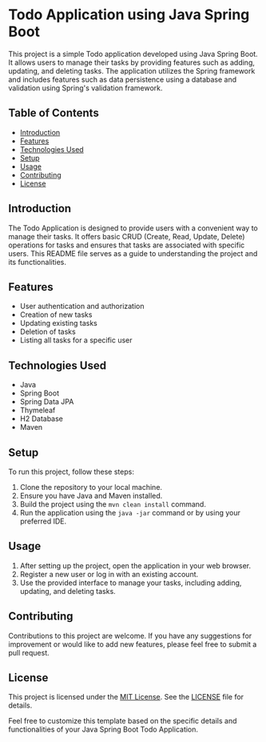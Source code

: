 # Todo Application using Java Spring Boot

This project is a simple Todo application developed using Java Spring Boot. It allows users to manage their tasks by providing features such as adding, updating, and deleting tasks. The application utilizes the Spring framework and includes features such as data persistence using a database and validation using Spring's validation framework.

## Table of Contents

- [Introduction](#introduction)
- [Features](#features)
- [Technologies Used](#technologies-used)
- [Setup](#setup)
- [Usage](#usage)
- [Contributing](#contributing)
- [License](#license)

## Introduction

The Todo Application is designed to provide users with a convenient way to manage their tasks. It offers basic CRUD (Create, Read, Update, Delete) operations for tasks and ensures that tasks are associated with specific users. This README file serves as a guide to understanding the project and its functionalities.

## Features

- User authentication and authorization
- Creation of new tasks
- Updating existing tasks
- Deletion of tasks
- Listing all tasks for a specific user

## Technologies Used

- Java
- Spring Boot
- Spring Data JPA
- Thymeleaf
- H2 Database
- Maven

## Setup

To run this project, follow these steps:

1. Clone the repository to your local machine.
2. Ensure you have Java and Maven installed.
3. Build the project using the `mvn clean install` command.
4. Run the application using the `java -jar` command or by using your preferred IDE.

## Usage

1. After setting up the project, open the application in your web browser.
2. Register a new user or log in with an existing account.
3. Use the provided interface to manage your tasks, including adding, updating, and deleting tasks.

## Contributing

Contributions to this project are welcome. If you have any suggestions for improvement or would like to add new features, please feel free to submit a pull request.

## License

This project is licensed under the [MIT License](https://opensource.org/licenses/MIT). See the [LICENSE](LICENSE) file for details.

Feel free to customize this template based on the specific details and functionalities of your Java Spring Boot Todo Application.